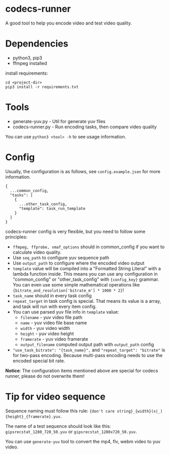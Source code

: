 # codecs-runner

A good tool to help you encode video and test video quality.

# Dependencies

* python3, pip3
* ffmpeg installed

install requirements:

```
cd <project-dir>
pip3 install -r requirements.txt
```

# Tools

* generate-yuv.py - Util for generate yuv files
* codecs-runner.py - Run encoding tasks, then compare video quality

You can use `python3 <tool> -h` to see usage information.

# Config

Usually, the configuration is as follows, see `config.example.json` for more information.

```
{
  ...common_config,
  "tasks": [
    {
      ...other_task_config,
      "template": task_run_template
    }
  ]
}
```
codecs-runner config is very flexible, but you need to follow some principles:

* `ffmpeg, ffprobe, vmaf_options` should in common_config if you want to calculate video quality.
* Use `seq_path` to configure yuv sequence path
* Use `output_path` to configure where the encoded video output
* `template` value will be compiled into a "Formatted String Literal" with a lambda function inside. 
    This means you can use any configuration in "common_config" or "other_task_config" with `{config_key}` grammar.
    You can even use some simple mathematical operations like `{bitrate_and_resolution['bitrate_m'] * 1000 * 2}`!
* `task_name` should in every task config
* `repeat_target` in task config is special. That means its value is a array, and task will run with every item config.
* You can use parsed yuv file info in `template` value:
    - `filename` - yuv video file path
    - `name` - yuv video file base name
    - `width` - yuv video width
    - `height` - yuv video height
    - `framerate` - yuv video framerate
    - `output_filename` computed output path with `output_path` config
* `"use_task_bitrate": "{task_name}",` and `"repeat_target": "bitrate"` is for two-pass encoding. Because multi-pass encoding needs to use the encoded special bit rate.

**Notice**: The configuration items mentioned above are special for codecs runner, please do not overwrite them!

# Tip for video sequence

Sequence naming must follow this rule: `{don't care string}_{width}(x|_){height}_{framerate}.yuv`.

The name of a test sequence should look like this: `gipsrecstat_1280_720_50.yuv` or `gipsrecstat_1280x720_50.yuv`.

You can use `generate-yuv` tool to convert the mp4, flv, webm video to yuv video.
